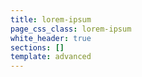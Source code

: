 ```yaml
---
title: lorem-ipsum
page_css_class: lorem-ipsum
white_header: true
sections: []
template: advanced
---
```

